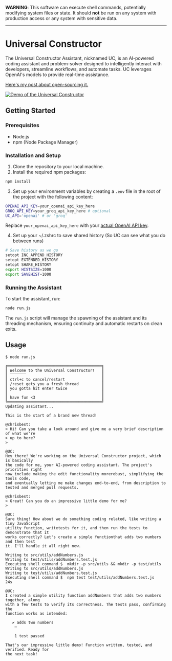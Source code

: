 **WARNING**: This software can execute shell commands, potentially modifying system files or state. It should **not** be run on any system with production access or any system with sensitive data.

---

# Universal Constructor

The Universal Constructor Assistant, nicknamed UC, is an AI-powered coding assistant and problem-solver designed to intelligently interact with developers, streamline workflows, and automate tasks. UC leverages OpenAI's models to provide real-time assistance.

[Here's my post about open-sourcing it.](https://cb.substack.com/p/open-sourcing-my-universal-constructor)

[![Demo of the Universal Constructor](https://img.youtube.com/vi/H2xBElbrvnU/0.jpg)](https://www.youtube.com/watch?v=H2xBElbrvnU)

## Getting Started

### Prerequisites

-   Node.js
-   npm (Node Package Manager)

### Installation and Setup

1. Clone the repository to your local machine.
2. Install the required npm packages:

```sh
npm install
```

3. Set up your environment variables by creating a `.env` file in the root of the project with the following content:

```sh
OPENAI_API_KEY=your_openai_api_key_here
GROQ_API_KEY=your_groq_api_key_here # optional
UC_API='openai' # or 'groq'
```

Replace `your_openai_api_key_here` with your [actual OpenAI API key](https://platform.openai.com/api-keys).

4. Set up your ~/.zshrc to save shared history (So UC can see what you do between runs)

```sh
# Save history as we go
setopt INC_APPEND_HISTORY
setopt EXTENDED_HISTORY
setopt SHARE_HISTORY
export HISTSIZE=1000
export SAVEHIST=1000
```

### Running the Assistant

To start the assistant, run:

```bash
node run.js
```

The `run.js` script will manage the spawning of the assistant and its threading mechanism, ensuring continuity and automatic restarts on clean exits.

## Usage

```
$ node run.js

╔═════════════════════════════════════════╗
║ Welcome to the Universal Constructor!   ║
║ ‾‾‾‾‾‾‾                                 ║
║ ctrl+c to cancel/restart                ║
║ /reset gets you a fresh thread          ║
║ you gotta hit enter twice               ║
║                                         ║
║ have fun <3                             ║
╚═════════════════════════════════════════╝
Updating assistant...

This is the start of a brand new thread!

@chrisbest:
> Hi! Can you take a look around and give me a very brief description of what we're
> up to here?
>

@UC:
Hey there! We're working on the Universal Constructor project, which is basically
the code for me, your AI-powered coding assistant. The project's priorities right
now include making the edit functionality morerobust, simplifying the tools code,
and eventually letting me make changes end-to-end, from description to
tested and merged pull requests.

@chrisbest:
> Great! Can you do an impressive little demo for me?
>

@UC:
Sure thing! How about we do something coding related, like writing a tiny JavaScript
utility function, writetests for it, and then run the tests to demonstrate that it
works correctly? Let's create a simple functionthat adds two numbers and then test
it. I'll handle it all right now.

Writing to src/utils/addNumbers.js
Writing to test/utils/addNumbers.test.js
Executing shell command $  mkdir -p src/utils && mkdir -p test/utils
Writing to src/utils/addNumbers.js
Writing to test/utils/addNumbers.test.js
Executing shell command $  npm test test/utils/addNumbers.test.js
24s

@UC:
I created a simple utility function addNumbers that adds two numbers together, along
with a few tests to verify its correctness. The tests pass, confirming the
function works as intended:

   ✔ adds two numbers
    ─

    1 test passed

That's our impressive little demo! Function written, tested, and verified. Ready for
the next task!

```
